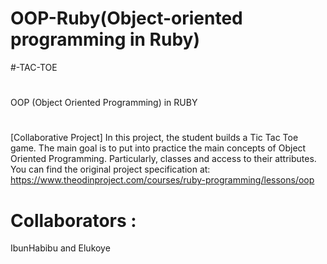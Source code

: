 # OOP-Ruby(Object-oriented programming in Ruby)

#-TAC-TOE
#
OOP (Object Oriented Programming) in RUBY
#
[Collaborative Project]
In this project, the student builds a Tic Tac Toe game. The main goal is to put into practice the main concepts of Object Oriented Programming. Particularly, classes and access to their attributes. You can find the original project specification at: https://www.theodinproject.com/courses/ruby-programming/lessons/oop
#
# Collaborators :
IbunHabibu and Elukoye